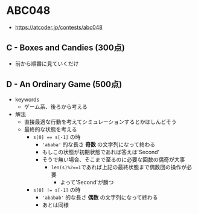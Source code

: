 # ABC048
* https://atcoder.jp/contests/abc048


## C - Boxes and Candies (300点)
* 前から順番に見ていくだけ


## D - An Ordinary Game (500点)
* keywords
  - ゲーム系、後ろから考える
* 解法
  - 直接最適な行動を考えてシミュレーションするとかはしんどそう
  - 最終的な状態を考える
    - `s[0] == s[-1]` の時
      - `'ababa'` 的な長さ **奇数** の文字列になって終わる
      - もしこの状態が初期状態であれば答えは'Second'
      - そうで無い場合、そこまで至るのに必要な回数の偶奇が大事
        - `len(s)%2==1`であれば上記の最終状態まで偶数回の操作が必要
          - よって'Second'が勝つ
    - `s[0] != s[-1]` の時
      - `'ababab'` 的な長さ **偶数** の文字列になって終わる
      - あとは同様
